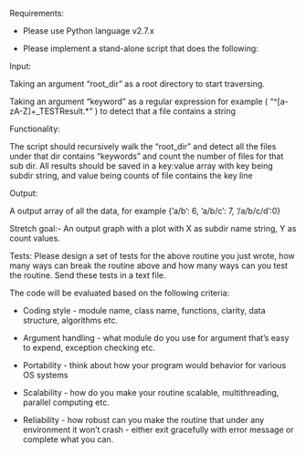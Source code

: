 Requirements: 

- Please use Python language v2.7.x 

- Please implement a stand-alone script that does the following:

Input: 

Taking an argument “root_dir” as a root directory to start traversing.

Taking an argument “keyword” as a regular expression for example ( “^[a-zA-Z]+_TESTResult.*” ) to detect that a file contains a string

 

Functionality: 

The script should recursively walk the “root_dir” and detect all the files under that dir contains “keywords” and count the number of files for that sub dir. All results should be saved in a key:value array with key being subdir string, and value being counts of file contains the key line 

 

 

Output: 

A output array of all the data, for example {’a/b’: 6, ’a/b/c’: 7, ‘/a/b/c/d’:0}

 

Stretch goal:- An output graph with a plot with X as subdir name string, Y as count values.

 

 

Tests: Please design a set of tests for the above routine you just wrote, how many ways can break the routine above and how many ways can you test the routine. Send these tests in a text file.

 

The code will be evaluated based on the following criteria:

- Coding style - module name, class name, functions, clarity, data structure, algorithms etc.

- Argument handling - what module do you use for argument that’s easy to expend, exception checking etc.

- Portability - think about how your program would behavior for various OS systems

- Scalability - how do you make your routine scalable, multithreading, parallel computing etc.

- Reliability - how robust can you make the routine that under any environment it won’t crash - either exit gracefully with error message or complete what you can.